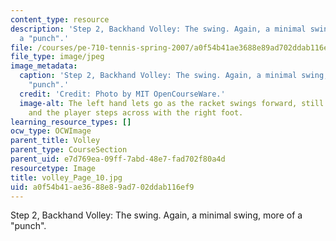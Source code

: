 ```yaml
---
content_type: resource
description: 'Step 2, Backhand Volley: The swing. Again, a minimal swing, more of
  a "punch".'
file: /courses/pe-710-tennis-spring-2007/a0f54b41ae3688e89ad702ddab116ef9_volley_Page_10.jpg
file_type: image/jpeg
image_metadata:
  caption: 'Step 2, Backhand Volley: The swing. Again, a minimal swing, more of a
    "punch".'
  credit: 'Credit: Photo by MIT OpenCourseWare.'
  image-alt: The left hand lets go as the racket swings forward, still tilted up,
    and the player steps across with the right foot.
learning_resource_types: []
ocw_type: OCWImage
parent_title: Volley
parent_type: CourseSection
parent_uid: e7d769ea-09ff-7abd-48e7-fad702f80a4d
resourcetype: Image
title: volley_Page_10.jpg
uid: a0f54b41-ae36-88e8-9ad7-02ddab116ef9
---
```

Step 2, Backhand Volley: The swing. Again, a minimal swing, more of a "punch".

